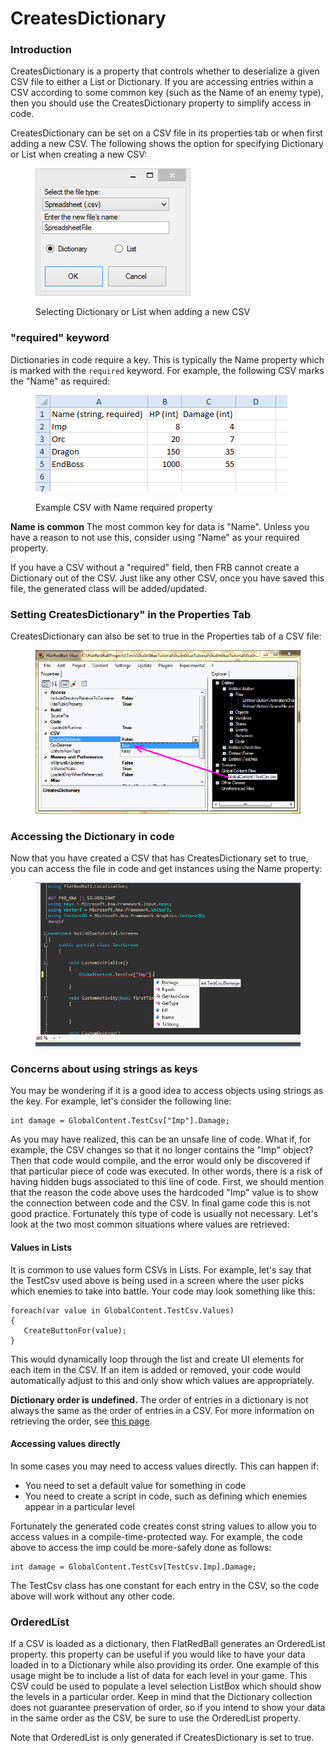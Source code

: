 # CreatesDictionary

### Introduction

CreatesDictionary is a property that controls whether to deserialize a given CSV file to either a List or Dictionary. If you are accessing entries within a CSV according to some common key (such as the Name of an enemy type), then you should use the CreatesDictionary property to simplify access in code.&#x20;

CreatesDictionary can be set on a CSV file in its properties tab or when first adding a new CSV. The following shows the option for specifying Dictionary or List when creating a new CSV:

<figure><img src="../../../../.gitbook/assets/migrated_media-SpreadsheetDictionaryOrList.PNG" alt=""><figcaption><p>Selecting Dictionary or List when adding a new CSV</p></figcaption></figure>

### "required" keyword

Dictionaries in code require a key. This is typically the Name property which is marked with the `required` keyword. For example, the following CSV marks the "Name" as required:&#x20;

<figure><img src="../../../../.gitbook/assets/migrated_media-CsvWithRequiredName.PNG" alt=""><figcaption><p>Example CSV with Name required property</p></figcaption></figure>

**Name is common** The most common key for data is "Name". Unless you have a reason to not use this, consider using "Name" as your required property.

If you have a CSV without a "required" field, then FRB cannot create a Dictionary out of the CSV. Just like any other CSV, once you have saved this file, the generated class will be added/updated.

### Setting CreatesDictionary" in the Properties Tab

CreatesDictionary can also be set to true in the Properties tab of a CSV file:

<figure><img src="../../../../.gitbook/assets/migrated_media-CreatesDictionaryProperty.png" alt=""><figcaption></figcaption></figure>

### Accessing the Dictionary in code

Now that you have created a CSV that has CreatesDictionary set to true, you can access the file in code and get instances using the Name property:&#x20;

<figure><img src="../../../../.gitbook/assets/migrated_media-DictionaryInCode.png" alt=""><figcaption></figcaption></figure>

### Concerns about using strings as keys

You may be wondering if it is a good idea to access objects using strings as the key. For example, let's consider the following line:

```
int damage = GlobalContent.TestCsv["Imp"].Damage;
```

As you may have realized, this can be an unsafe line of code. What if, for example, the CSV changes so that it no longer contains the "Imp" object? Then that code would compile, and the error would only be discovered if that particular piece of code was executed. In other words, there is a risk of having hidden bugs associated to this line of code. First, we should mention that the reason the code above uses the hardcoded "Imp" value is to show the connection between code and the CSV. In final game code this is not good practice. Fortunately this type of code is usually not necessary. Let's look at the two most common situations where values are retrieved:

#### Values in Lists

It is common to use values form CSVs in Lists. For example, let's say that the TestCsv used above is being used in a screen where the user picks which enemies to take into battle. Your code may look something like this:

```
foreach(var value in GlobalContent.TestCsv.Values)
{
   CreateButtonFor(value);
}
```

This would dynamically loop through the list and create UI elements for each item in the CSV. If an item is added or removed, your code would automatically adjust to this and only show which values are appropriately.

**Dictionary order is undefined.** The order of entries in a dictionary is not always the same as the order of entries in a CSV. For more information on retrieving the order, see [this page](../../../../frb/docs/index.php).

#### Accessing values directly

In some cases you may need to access values directly. This can happen if:

* You need to set a default value for something in code
* You need to create a script in code, such as defining which enemies appear in a particular level

Fortunately the generated code creates const string values to allow you to access values in a compile-time-protected way. For example, the code above to access the imp could be more-safely done as follows:

```
int damage = GlobalContent.TestCsv[TestCsv.Imp].Damage;
```

The TestCsv class has one constant for each entry in the CSV, so the code above will work without any other code.

### OrderedList

If a CSV is loaded as a dictionary, then FlatRedBall generates an OrderedList property. this property can be useful if you would like to have your data loaded in to a Dictionary while also providing its order. One example of this usage might be to include a list of data for each level in your game. This CSV could be used to populate a level selection ListBox which should show the levels in a particular order. Keep in mind that the Dictionary collection does not guarantee preservation of order, so if you intend to show your data in the same order as the CSV, be sure to use the OrderedList property.

Note that OrderedList is only generated if CreatesDictionary is set to true.
